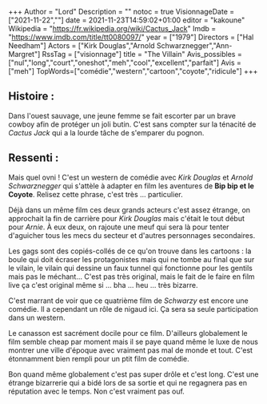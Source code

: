 +++
Author = "Lord"
Description = ""
notoc = true
VisionnageDate = ["2021-11-22",""]
date = 2021-11-23T14:59:02+01:00
editor = "kakoune"
Wikipedia = "https://fr.wikipedia.org/wiki/Cactus_Jack"
Imdb = "https://www.imdb.com/title/tt0080097/"
year = ["1979"]
Directors = ["Hal Needham"]
Actors = ["Kirk Douglas","Arnold Schwarznegger","Ann-Margret"]
RssTag = ["visionnage"]
title = "The Villain"
Avis_possibles = ["nul","long","court","oneshot","meh","cool","excellent","parfait"]
Avis = ["meh"] 
TopWords=["comédie","western","cartoon","coyote","ridicule"]
+++
## Histoire : 
Dans l'ouest sauvage, une jeune femme se fait escorter par un brave cowboy afin de protéger un joli butin.
C'est sans compter sur la ténacité de *Cactus Jack* qui a la lourde tâche de s'emparer du pognon.

## Ressenti :
Mais quel ovni !
C'est un western de comédie avec *Kirk Douglas* et *Arnold Schwarznegger* qui s'attèle à adapter en film les aventures de **Bip bip et le Coyote**.
Relisez cette phrase, c'est très … particulier.

Déjà dans un même film ces deux grands acteurs c'est assez étrange, on approchait la fin de carrière pour *Kirk Douglas* mais c'était le tout début pour *Arnie*.
À eux deux, on rajoute une meuf qui sera là pour tenter d'aguicher tous les mecs du secteur et d'autres personnages secondaires.

Les gags sont des copiés-collés de ce qu'on trouve dans les cartoons : la boule qui doit écraser les protagonistes mais qui ne tombe au final que sur le vilain, le vilain qui dessine un faux tunnel qui fonctionne pour les gentils mais pas le méchant…
C'est pas très original, mais le fait de le faire en film live ça c'est original même si … bha … heu … très bizarre.

C'est marrant de voir que ce quatrième film de *Schwarzy* est encore une comédie.
Il a cependant un rôle de nigaud ici.
Ça sera sa seule participation dans un western.

Le canasson est sacrément docile pour ce film.
D'ailleurs globalement le film semble cheap par moment mais il se paye quand même le luxe de nous montrer une ville d'époque avec vraiment pas mal de monde et tout.
C'est étonnamment bien rempli pour un ptit film de comédie.

Bon quand même globalement c'est pas super drôle et c'est long.
C'est une étrange bizarrerie qui a bidé lors de sa sortie et qui ne regagnera pas en réputation avec le temps.
Non c'est vraiment pas ouf.
